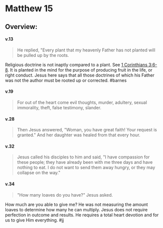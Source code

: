 # Matthew 15

## Overview:


#### v.13
>He replied, "Every plant that my heavenly Father has not planted will be pulled up by the roots.

Religious doctrine is not inaptly compared to a plant. See [1 Corinthians 3:6-8](http://biblehub.com/1_corinthians/3-6.htm). It is planted in the mind for the purpose of producing fruit in the life, or right conduct. Jesus here says that all those doctrines of which his Father was not the author must be rooted up or corrected.
#barnes 

#### v.19
>For out of the heart come evil thoughts, murder, adultery, sexual immorality, theft, false testimony, slander.

#### v.28
>Then Jesus answered, "Woman, you have great faith! Your request is granted." And her daughter was healed from that every hour.

#### v.32
>Jesus called his disciples to him and said, "I have compassion for these people; they have already been with me three days and have nothing to eat. I do not want to send them away hungry, or they may collapse on the way."

#### v.34
>"How many loaves do you have?" Jesus asked.

How much are you able to give me? He was not measuring the amount loaves to determine how many he can multiply. Jesus does not require perfection in outcome and results. He requires a total heart devotion and for us to give Him everything.
#jj 











